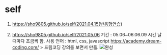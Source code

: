 # self
01. https://sho9805.github.io/self/2021.04.15(반응형연습)

02. https://sho9805.github.io/self/2021.05.06
    기간 : 05.06~06.06.09 시간 날때마다 조금씩 함.
    사용 언어 : html, css, javascript
    https://academy.dream-coding.com/ > 드림코딩 강의를 보면서 만듦.
    ![완성](https://user-images.githubusercontent.com/75105368/122357478-c3126380-cf8e-11eb-8ddd-fb36ad99d408.png)
